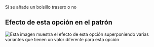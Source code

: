 Si se añade un bolsillo trasero o no

## Efecto de esta opción en el patrón

![Esta imagen muestra el efecto de esta opción superponiendo varias variantes que tienen un valor diferente para esta opción](waralee_backpocket_sample.svg "Efecto de esta opción en el patrón")
